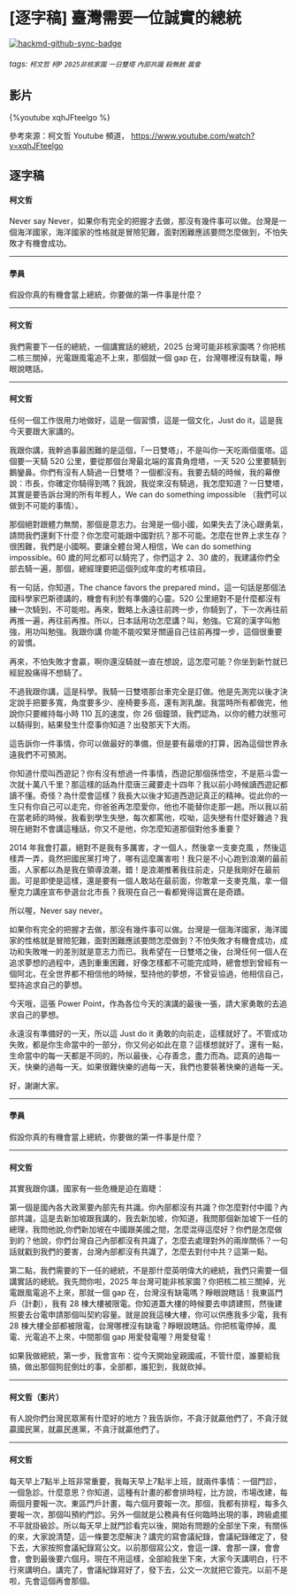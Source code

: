 # [逐字稿] 臺灣需要一位誠實的總統

[![hackmd-github-sync-badge](https://hackmd.io/pWfMvFjQQjSMymiR7MrfyA/badge)](https://hackmd.io/pWfMvFjQQjSMymiR7MrfyA)


###### tags: `柯文哲` `柯P` `2025非核家園` `一日雙塔` `內部共識` `殺無赦` `晨會`

## 影片

{%youtube xqhJFteelgo %}

參考來源：柯文哲 Youtube 頻道， https://www.youtube.com/watch?v=xqhJFteelgo


## 逐字稿




#### 柯文哲
 
Never say Never，如果你有完全的把握才去做，那沒有幾件事可以做。台灣是一個海洋國家，海洋國家的性格就是冒險犯難，面對困難應該要問怎麼做到，不怕失敗才有機會成功。

---

#### 學員

假設你真的有機會當上總統，你要做的第一件事是什麼？

---

#### 柯文哲

我們需要下一任的總統，一個講實話的總統，2025 台灣可能非核家園嗎？你把核二核三關掉，光電跟風電追不上來，那個就一個 gap 在，台灣哪裡沒有缺電，睜眼說瞎話。

---

#### 柯文哲

任何一個工作很用力地做好，這是一個習慣，這是一個文化，Just do it，這是我今天要跟大家講的。

我跟你講，我幹過事最困難的是這個，「一日雙塔」，不是叫你一天吃兩個蛋塔。這個要一天騎 520 公里，要從那個台灣最北端的富貴角燈塔，一天 520 公里要騎到鵝鑾鼻。你們有沒有人騎過一日雙塔？一個都沒有。我要去騎的時候，我的幕僚說：市長，你確定你騎得到嗎？我說，我從來沒有騎過，我怎麼知道？一日雙塔，其實是要告訴台灣的所有年輕人，We can do something impossible （我們可以做到不可能的事情）。

那個絕對跟體力無關，那個是意志力。台灣是一個小國，如果失去了決心跟勇氣，請問我們還剩下什麼？你怎麼可能跟中國對抗？那不可能。怎麼在世界上求生存？很困難，我們是小國啊。要讓全體台灣人相信，We can do something impossible。60 歲的阿北都可以騎完了，你們這才 2、30 歲的，我建議你們全部去騎一遍，那個，總經理要把這個列成年度的考核項目。

有一句話，你知道，The chance favors the prepared mind，這一句話是那個法國科學家巴斯德講的，機會有利於有準備的心靈。520 公里絕對不是什麼都沒有練一次騎到，不可能啦。再來，戰略上永遠往前跨一步，你騎到了，下一次再往前再推一遍，再往前再推。所以，日本話用功怎麼講？叫，勉強。它寫的漢字叫勉強，用功叫勉強。我跟你講 你能不能咬緊牙關逼自己往前再撐一步，這個很重要的習慣。

再來，不怕失敗才會贏，啊你還沒騎就一直在想說，這怎麼可能？你坐到新竹就已經屁股痛得不想騎了。

不過我跟你講，這是科學。我騎一日雙塔那台車完全是訂做。他是先測完以後才決定說手把要多寬，角度要多少、座椅要多高，還有測乳酸。我當時所有都做完，他說你只要維持每小時 110 瓦的速度，你 26 個鐘頭，我們認為，以你的體力狀態可以騎得到，結果發生什麼事你知道？出發那天下大雨。

這告訴你一件事情，你可以做最好的準備，但是要有最壞的打算，因為這個世界永遠我們不可預測。

你知道什麼叫西遊記？你有沒有想過一件事情，西遊記那個孫悟空，不是筋斗雲一次就十萬八千里？那這樣的話為什麼唐三藏要走十四年？我以前小時候讀西遊記都讀不懂。奇怪？為什麼會這樣？我長大以後才知道西遊記真正的精神。從此你的一生只有你自己可以走完，你爸爸再怎麼愛你，他也不能替你走那一趟。所以我以前在當老師的時候，我看到學生失戀，每次都罵他，哎呦，這失戀有什麼好難過？我現在絕對不會講這種話，你又不是他，你怎麼知道那個對他多重要？

2014 年我會打贏，絕對不是我有多厲害，才一個人，然後拿一支麥克風 ，然後這樣弄一弄，竟然把國民黨打垮了，哪有這麼厲害啦！我只是不小心跑到浪潮的最前面，人家都以為是我在領導浪潮，錯！是浪潮推著我往前走，只是我剛好在最前面。可是即使是這樣，還是要有一個人敢站在最前面，你敢拿一支麥克風，拿一個壓克力講座宣布參選台北市長？我現在自己一看都覺得這實在是奇蹟。

所以喔，Never say never。

如果你有完全的把握才去做，那沒有幾件事可以做。台灣是一個海洋國家，海洋國家的性格就是冒險犯難，面對困難應該要問怎麼做到？不怕失敗才有機會成功，成功和失敗唯一的差別就是意志力而已。我希望在一日雙塔之後，台灣任何一個人在追求夢想的過程中，遇到重重困難，好像怎樣都不可能完成時，總會想到曾經有一個阿北，在全世界都不相信他的時候，堅持他的夢想，不曾妥協過，他相信自己，堅持追求自己的夢想。

今天哦，這張 Power Point，作為各位今天的演講的最後一張，請大家勇敢的去追求自己的夢想。

永遠沒有準備好的一天，所以這 Just do it 勇敢的向前走，這樣就好了。不管成功失敗，都是你生命當中的一部分，你又何必如此在意？這樣想就好了。還有一點，生命當中的每一天都是不同的，所以最後，心存善念，盡力而為。認真的過每一天，快樂的過每一天。如果很難快樂的過每一天，我們也要裝著快樂的過每一天。

好，謝謝大家。

---

#### 學員

假設你真的有機會當上總統，你要做的第一件事是什麼？

---

#### 柯文哲

其實我跟你講，國家有一些危機是迫在眉睫：

第一個是國內各大政黨要內部先有共識。你內部都沒有共識？你怎麼對付中國？內部共識，這是去新加坡跟我講的，我去新加坡，你知道，我問那個新加坡下一任的總理，我問他說,你們新加坡在中國跟美國之間，怎麼混得這麼好？你們是怎麼做到的？他說，你們台灣自己內部都沒有共識了，怎麼去處理對外的兩岸關係？一句話就戳到我們的要害，台灣內部都沒有共識了，怎麼去對付中共？這第一點。

第二點，我們需要的下一任的總統，不是那什麼英明偉大的總統，我們只需要一個講實話的總統。我先問你啦，2025 年台灣可能非核家園？你把核二核三關掉，光電跟風電追不上來，那就一個 gap 在，台灣沒有缺電嗎？睜眼說瞎話！我東區門戶（計劃），我有 28 棟大樓被限電。你知道蓋大樓的時候要去申請建照，然後建照要去台電申請那個叫契約容量。就是說我這棟大樓，你可以供應我多少電，我有 28 棟大樓全部都被限電，台灣哪裡沒有缺電？睜眼說瞎話。你把核電停掉，風電、光電追不上來，中間那個 gap 用愛發電喔？用愛發電！

如果我做總統，第一步，我會宣布：從今天開始皇親國戚，不管什麼，誰要給我搞，做出那個狗屁倒灶的事，全部都，誰犯到，我就砍掉。

---

#### 柯文哲（影片）

有人說你們台灣民眾黨有什麼好的地方？我告訴你，不貪汙就贏他們了，不貪汙就贏國民黨，就贏民進黨，不貪汙就贏他們了。

---

#### 柯文哲

每天早上7點半上班非常重要，我每天早上7點半上班，就兩件事情：一個門診，一個急診。什麼意思？你知道，這種有計畫的都會排時程，比方說，市場改建，每兩個月要報一次。東區門戶計畫，每六個月要報一次。那個，我都有排程，每多久要報一次，那個叫預約門診。另外一個就是公務員有任何臨時出現的事，跨級處擺不平就掛級診。所以每天早上就門診看完以後，開始有問題的全部坐下來，有關係的來，大家說清楚，這一條要怎麼解決？講完的寫會議紀錄，會議紀錄確定了，發下去，大家按照會議紀錄寫公文。以前那個寫公文，會這一課、會那一課，會會會，會到最後要六個月。現在不用這樣，全部給我坐下來，大家今天講明白，行不行來講明白。講完了，會議紀錄寫好了，發下去，公文一次就把它簽完。以前不是啦，先會這個再會那個。


